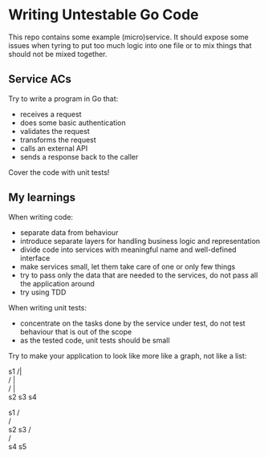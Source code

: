 # Writing Untestable Go Code

This repo contains some example (micro)service. It should expose some issues when tyring to put too much logic into one file or to mix things that should not be mixed together.

## Service ACs

Try to write a program in Go that:

- receives a request
- does some basic authentication
- validates the request
- transforms the request
- calls an external API
- sends a response back to the caller

Cover the code with unit tests!

##  My learnings

When writing code:

- separate data from behaviour
- introduce separate layers for handling business logic and representation
- divide code into services with meaningful name and well-defined interface
- make services small, let them take care of one or only few things
- try to pass only the data that are needed to the services, do not pass all the application around
- try using TDD

When writing unit tests:

- concentrate on the tasks done by the service under test, do not test behaviour that is out of the scope
- as the tested code, unit tests should be small

Try to make your application to look like more like a graph, not like a list:

   s1
  /|\
 / | \
/  |  \
s2 s3  s4


 s1
 /\
/  \
s2 s3
   /\
  /  \
 s4  s5